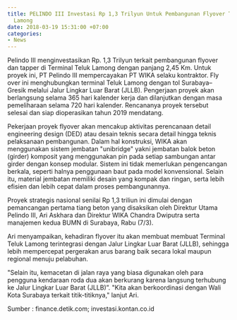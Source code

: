 ```yaml
---
title: PELINDO III Investasi Rp 1,3 Trilyun Untuk Pembangunan Flyover Terminal Teluk
  Lamong
date: 2018-03-19 15:31:00 +07:00
categories:
- News
---
```


Pelindo III menginvestasikan Rp. 1,3 Trilyun terkait pembangunan flyover dan tapper di Terminal Teluk Lamong dengan panjang 2,45 Km. Untuk proyek ini, PT Pelindo III mempercayakan PT WIKA selaku kontraktor. Fly over ini menghubungkan terminal Teluk Lamong dengan tol Surabaya–Gresik melalui Jalur Lingkar Luar Barat (JLLB). Pengerjaan proyek  akan berlangsung selama 365 hari kalender kerja dan dilanjutkan dengan masa pemeliharaan selama 720 hari kalender. Rencananya proyek tersebut selesai dan siap dioperasikan tahun 2019 mendatang.

Pekerjaan proyek flyover akan mencakup aktivitas perencanaan detail engineering design (DED) atau desain teknis secara detail hingga teknis pelaksanaan pembangunan. Dalam hal konstruksi, WIKA akan menggunakan sistem jembatan "unibridge" yakni jembatan balok beton (girder) komposit yang menggunakan pin pada setiap sambungan antar girder dengan konsep modular. Sistem ini tidak memerlukan pengencangan berkala, seperti halnya penggunaan baut pada model konvensional. Selain itu, material jembatan memiliki desain yang kompak dan ringan, serta lebih efisien dan lebih cepat dalam proses pembangunannya.

Proyek strategis nasional senilai Rp 1,3 triliun ini dimulai dengan pemancangan pertama tiang beton yang disaksikan oleh Direktur Utama Pelindo III, Ari Askhara dan Direktur WIKA Chandra Dwiputra serta manajemen kedua BUMN di Surabaya, Rabu (7/3).

Ari menyampaikan, kehadiran flyover itu akan membuat membuat Terminal Teluk Lamong terintegrasi dengan Jalur Lingkar Luar Barat (JLLB), sehingga lebih mempercepat pergerakan arus barang baik secara lokal maupun regional menuju pelabuhan.

"Selain itu, kemacetan di jalan raya yang biasa digunakan oleh para pengguna kendaraan roda dua akan berkurang karena langsung terhubung ke Jalur Lingkar Luar Barat (JLLB)”.
"Kita akan berkoordinasi dengan Wali Kota Surabaya terkait titik-titiknya," lanjut Ari.

Sumber : finance.detik.com; investasi.kontan.co.id

